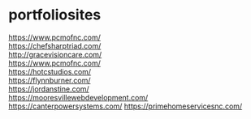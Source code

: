 # portfoliosites
https://www.pcmofnc.com/
<br>
https://chefsharptriad.com/
<br>
http://gracevisioncare.com/
<br>
https://www.pcmofnc.com/
<br>
https://hotcstudios.com/
<br>
https://flynnburner.com/
<br>
https://jordanstine.com/
<br>
https://mooresvillewebdevelopment.com/
<br>
https://canterpowersystems.com/
https://primehomeservicesnc.com/
